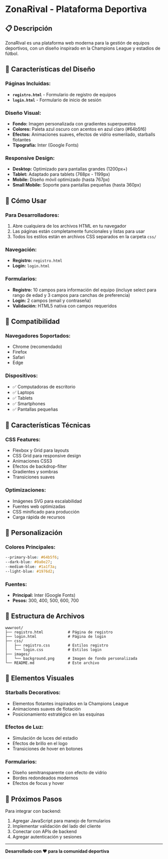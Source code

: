 # ZonaRival - Plataforma Deportiva

## 📋 Descripción
ZonaRival es una plataforma web moderna para la gestión de equipos deportivos, con un diseño inspirado en la Champions League y estadios de fútbol.

## 🎨 Características del Diseño

### **Páginas Incluidas:**
- **`registro.html`** - Formulario de registro de equipos
- **`login.html`** - Formulario de inicio de sesión

### **Diseño Visual:**
- **Fondo:** Imagen personalizada con gradientes superpuestos
- **Colores:** Paleta azul oscuro con acentos en azul claro (#64b5f6)
- **Efectos:** Animaciones suaves, efectos de vidrio esmerilado, starballs flotantes
- **Tipografía:** Inter (Google Fonts)

### **Responsive Design:**
- **Desktop:** Optimizado para pantallas grandes (1200px+)
- **Tablet:** Adaptado para tablets (768px - 1199px)
- **Mobile:** Diseño móvil optimizado (hasta 767px)
- **Small Mobile:** Soporte para pantallas pequeñas (hasta 360px)

## 🚀 Cómo Usar

### **Para Desarrolladores:**
1. Abre cualquiera de los archivos HTML en tu navegador
2. Las páginas están completamente funcionales y listas para usar
3. Todos los estilos están en archivos CSS separados en la carpeta `css/`

### **Navegación:**
- **Registro:** `registro.html`
- **Login:** `login.html`

### **Formularios:**
- **Registro:** 10 campos para información del equipo (incluye select para rango de edad y 3 campos para canchas de preferencia)
- **Login:** 2 campos (email y contraseña)
- **Validación:** HTML5 nativa con campos requeridos

## 📱 Compatibilidad

### **Navegadores Soportados:**
- Chrome (recomendado)
- Firefox
- Safari
- Edge

### **Dispositivos:**
- ✅ Computadoras de escritorio
- ✅ Laptops
- ✅ Tablets
- ✅ Smartphones
- ✅ Pantallas pequeñas

## 🎯 Características Técnicas

### **CSS Features:**
- Flexbox y Grid para layouts
- CSS Grid para responsive design
- Animaciones CSS3
- Efectos de backdrop-filter
- Gradientes y sombras
- Transiciones suaves

### **Optimizaciones:**
- Imágenes SVG para escalabilidad
- Fuentes web optimizadas
- CSS minificado para producción
- Carga rápida de recursos

## 🔧 Personalización

### **Colores Principales:**
```css
--primary-blue: #64b5f6;
--dark-blue: #0a0e27;
--medium-blue: #1a1f3a;
--light-blue: #1976d2;
```

### **Fuentes:**
- **Principal:** Inter (Google Fonts)
- **Pesos:** 300, 400, 500, 600, 700

## 📁 Estructura de Archivos

```
wwwroot/
├── registro.html           # Página de registro
├── login.html              # Página de login
├── css/
│   ├── registro.css        # Estilos registro
│   └── login.css           # Estilos login
├── images/
│   └── background.png      # Imagen de fondo personalizada
└── README.md               # Este archivo
```

## 🎨 Elementos Visuales

### **Starballs Decorativos:**
- Elementos flotantes inspirados en la Champions League
- Animaciones suaves de flotación
- Posicionamiento estratégico en las esquinas

### **Efectos de Luz:**
- Simulación de luces del estadio
- Efectos de brillo en el logo
- Transiciones de hover en botones

### **Formularios:**
- Diseño semitransparente con efecto de vidrio
- Bordes redondeados modernos
- Efectos de focus y hover

## 🚀 Próximos Pasos

Para integrar con backend:
1. Agregar JavaScript para manejo de formularios
2. Implementar validación del lado del cliente
3. Conectar con APIs de backend
4. Agregar autenticación y sesiones

---

**Desarrollado con ❤️ para la comunidad deportiva**
